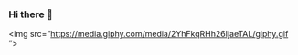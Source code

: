 ### Hi there 👋

<img src=”https://media.giphy.com/media/2YhFkqRHh26IjaeTAL/giphy.gif
”>

 
<!--
**alinerteles/alinerteles** is a ✨ _special_ ✨ repository because its `README.md` (this file) appears on your GitHub profile.

Here are some ideas to get you 
- 🔭 I’m currently working on ...
- 🌱 I’m currently learning ...
- 👯 I’m looking to collaborate on ...
- 🤔 I’m looking for help with ...
- 💬 Ask me about ...
- 📫 How to reach me: ...
- 😄 Pronouns: ...
- ⚡ Fun fact: ...
-->
